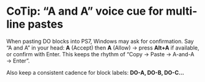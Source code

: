 # CoTip: “A and A” voice cue for multi-line pastes

When pasting DO blocks into PS7, Windows may ask for confirmation.
Say “A and A” in your head: **A** (Accept) then **A** (Allow) → press **Alt+A** if available,
or confirm with Enter. This keeps the rhythm of “Copy → Paste → A-and-A → Enter”.

Also keep a consistent cadence for block labels: **DO-A, DO-B, DO-C…**